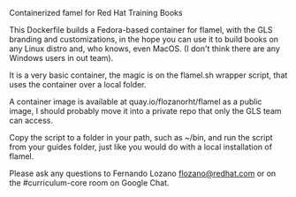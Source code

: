 Containerized famel for Red Hat Training Books

This Dockerfile builds a Fedora-based container for flamel, with the GLS branding and customizations, in the hope you can use it to build books on any Linux distro and, who knows, even MacOS. (I don't think there are any Windows users in out team).

It is a very basic container, the magic is on the flamel.sh wrapper script, that uses the container over a local folder.

A container image is available at quay.io/flozanorht/flamel as a public image, I should probably move it into a private repo that only the GLS team can access.

Copy the script to a folder in your path, such as ~/bin, and run the script from your guides folder, just like you would do with a local installation of flamel.

Please ask any questions to Fernando Lozano <flozano@redhat.com> or on the #curriculum-core room on Google Chat.

